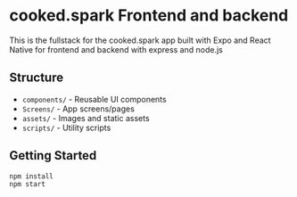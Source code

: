 # cooked.spark Frontend and backend

This is the fullstack for the cooked.spark app built with Expo and React Native for frontend and backend with express and node.js

## Structure

- `components/` - Reusable UI components
- `Screens/` - App screens/pages
- `assets/` - Images and static assets
- `scripts/` - Utility scripts

## Getting Started

```sh
npm install
npm start
